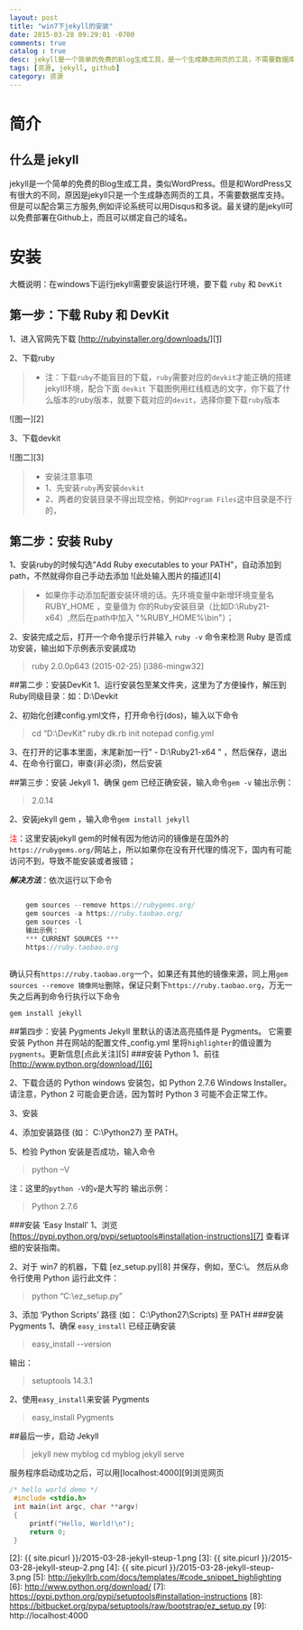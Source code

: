 ```yaml
---
layout: post
title: "win7下jekyll的安装"
date: 2015-03-28 09:29:01 -0700
comments: true
catalog : true
desc: jekyll是一个简单的免费的Blog生成工具，是一个生成静态网页的工具，不需要数据库支持，可以免费部署在Github上，而且可以绑定自己的域名。这里介绍如何在win7下安装jekyll环境，在本地执行网页程序；
tags: [资源, jekyll, github]
category: 资源
---
```


# 简介
## 什么是 jekyll
jekyll是一个简单的免费的Blog生成工具，类似WordPress。但是和WordPress又有很大的不同，原因是jekyll只是一个生成静态网页的工具，不需要数据库支持。但是可以配合第三方服务,例如评论系统可以用Disqus和多说。最关键的是jekyll可以免费部署在Github上，而且可以绑定自己的域名。

# 安装
大概说明：在windows下运行jekyll需要安装运行环境，要下载 `ruby` 和 `DevKit`
## 第一步：下载 Ruby 和 DevKit 
1、进入官网先下载 [http://rubyinstaller.org/downloads/][1] 

2、下载ruby
>* 注：下载`ruby`不能盲目的下载，`ruby`需要对应的`devkit`才能正确的搭建jekyll环境，配合下面 `devkit` 下载图例用红线框选的文字，你下载了什么版本的ruby版本，就要下载对应的`devit`，选择你要下载`ruby`版本

![图一][2]

3、下载devkit

![图二][3]


> * 安装注意事项
> * 1、先安装`ruby`再安装`devkit`
> * 2、两者的安装目录不得出现空格，例如`Program Files`这中目录是不行的，

## 第二步：安装 Ruby
1、安装ruby的时候勾选"Add Ruby executables to your PATH"，自动添加到path，不然就得你自己手动去添加
![此处输入图片的描述][4]
>* 如果你手动添加配置安装环境的话。先环境变量中新增环境变量名 RUBY_HOME ，变量值为 你的Ruby安装目录（比如D:\Ruby21-x64）,然后在path中加入 "%RUBY_HOME%\bin"）；

2、安装完成之后，打开一个命令提示行并输入 `ruby -v` 命令来检测 Ruby 是否成功安装，输出如下示例表示安装成功
> ruby 2.0.0p643 (2015-02-25) [i386-mingw32]

##第二步：安装DevKit
1、运行安装包至某文件夹，这里为了方便操作，解压到Ruby同级目录：如：D:\Devkit

2、初始化创建config.yml文件，打开命令行(dos)，输入以下命令
> cd “D:\DevKit”
> ruby dk.rb init
> notepad config.yml

3、在打开的记事本里面，末尾新加一行" - D:\Ruby21-x64 " ，然后保存，退出
4、在命令行窗口，审查(非必须)，然后安装

##第三步：安装 Jekyll
1、确保 gem 已经正确安装，输入命令`gem -v`
输出示例：
> 2.0.14

2、安装jekyll gem ，输入命令`gem install jekyll`

<span style="color:red;">注</span>：这里安装jekyll gem的时候有因为他访问的镜像是在国外的 `https://rubygems.org/`网站上，所以如果你在没有开代理的情况下，国内有可能访问不到，导致不能安装或者报错；

***解决方法***：依次运行以下命令

```java

    gem sources --remove https://rubygems.org/
    gem sources -a https://ruby.taobao.org/
    gem sources -l
    输出示例：
    *** CURRENT SOURCES ***
    https://ruby.taobao.org
    
```

确认只有`https://ruby.taobao.org`一个，如果还有其他的镜像来源，同上用`gem sources --remove 镜像网址`删除，保证只剩下`https://ruby.taobao.org`，万无一失之后再到命令行执行以下命令

    gem install jekyll

##第四步：安装 Pygments
Jekyll 里默认的语法高亮插件是 Pygments。 它需要安装 Python 并在网站的配置文件_config.yml 里将`highlighter`的值设置为`pygments`。更新信息[点此关注][5]
###安装 Python
1、前往 [http://www.python.org/download/][6]

2、下载合适的 Python windows 安装包，如 Python 2.7.6 Windows Installer。 请注意，Python 2 可能会更合适，因为暂时 Python 3 可能不会正常工作。

3、安装

4、添加安装路径 (如： C:\Python27) 至 PATH。

5、检验 Python 安装是否成功，输入命令
> python –V

注：这里的`python -V`的`v`是大写的
输出示例：
> Python 2.7.6

###安装 ‘Easy Install’
1、浏览 [https://pypi.python.org/pypi/setuptools#installation-instructions][7] 查看详细的安装指南。

2、对于 win7 的机器，下载 [ez_setup.py][8] 并保存，例如，至C:\。 然后从命令行使用 Python 运行此文件：
> python “C:\ez_setup.py”

3、添加 ‘Python Scripts’ 路径 (如： C:\Python27\Scripts) 至 PATH
###安装 Pygments
1、确保 `easy_install` 已经正确安装
> easy_install --version

输出：
> setuptools 14.3.1

2、使用`easy_install`来安装 Pygments
> easy_install Pygments

##最后一步，启动 Jekyll
> jekyll new myblog
cd myblog
jekyll serve

服务程序启动成功之后，可以用[localhost:4000][9]浏览网页
```c
/* hello world demo */
 #include <stdio.h>
 int main(int argc, char **argv)
 {
     printf("Hello, World!\n");
     return 0;
 }

```



  [1]: http://rubyinstaller.org/downloads/
  [2]: {{ site.picurl }}/2015-03-28-jekyll-steup-1.png
  [3]: {{ site.picurl }}/2015-03-28-jekyll-steup-2.png
  [4]: {{ site.picurl }}/2015-03-28-jekyll-steup-3.png
  [5]: http://jekyllrb.com/docs/templates/#code_snippet_highlighting
  [6]: http://www.python.org/download/
  [7]: https://pypi.python.org/pypi/setuptools#installation-instructions
  [8]: https://bitbucket.org/pypa/setuptools/raw/bootstrap/ez_setup.py
  [9]: http://localhost:4000
